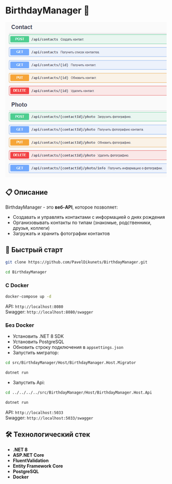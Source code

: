 # BirthdayManager 🎂

![API Screenshot](docs/images/api-screenshot.png)

## 📋 Описание

BirthdayManager - это **веб-API**, которое позволяет:

- Создавать и управлять контактами с информацией о днях рождения
- Организовывать контакты по типам (знакомые, родственники, друзья, коллеги)
- Загружать и хранить фотографии контактов

## 🚀 Быстрый старт

```bash
git clone https://github.com/PavelDikunets/BirthdayManager.git
```
```bash
cd BirthdayManager
```
### С Docker
```bash
docker-compose up -d
```

API: `http://localhost:8080`  
Swagger: `http://localhost:8080/swagger`

### Без Docker
- Установить .NET 8 SDK
- Установить PostgreSQL
- Обновить строку подключения в `appsettings.json`
- Запустить мигратор:
```bash
cd src/BirthdayManager/Host/BirthdayManager.Host.Migrator
```
```bash
dotnet run

```
- Запустить Api:
```bash
cd ../../../../src/BirthdayManager/Host/BirthdayManager.Host.Api
```
```bash
dotnet run
```

API: `http://localhost:5033`  
Swagger: `http://localhost:5033/swagger`


## 🛠️ Технологический стек
- **.NET 8**
- **ASP.NET Core**
- **FluentValidation**
- **Entity Framework Core**
- **PostgreSQL**
- **Docker**
